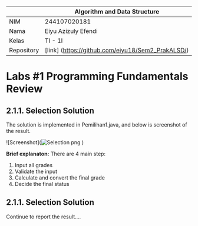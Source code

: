 |  | Algorithm and Data Structure |
|--|--|
| NIM |  244107020181|
| Nama |  Eiyu Azizuly Efendi |
| Kelas | TI - 1I |
| Repository | [link] (https://github.com/eiyu18/Sem2_PrakALSD/) |

# Labs #1 Programming Fundamentals Review

## 2.1.1. Selection Solution

The solution is implemented in Pemilihan1.java, and below is screenshot of the result.

![Screenshot](![Selection png](https://github.com/user-attachments/assets/463a1148-2a20-4d36-8a5c-54715e53d13e)
)

**Brief explanaton:** There are 4 main step: 
1. Input all grades
2. Validate the input
3. Calculate and convert the final grade
4. Decide the final status

## 2.1.1. Selection Solution
Continue to report the result....
